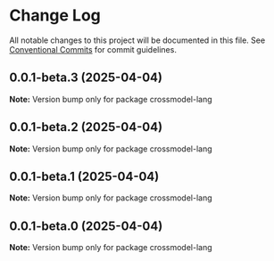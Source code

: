 # Change Log

All notable changes to this project will be documented in this file.
See [Conventional Commits](https://conventionalcommits.org) for commit guidelines.

## 0.0.1-beta.3 (2025-04-04)

**Note:** Version bump only for package crossmodel-lang

## 0.0.1-beta.2 (2025-04-04)

**Note:** Version bump only for package crossmodel-lang

## 0.0.1-beta.1 (2025-04-04)

**Note:** Version bump only for package crossmodel-lang

## 0.0.1-beta.0 (2025-04-04)

**Note:** Version bump only for package crossmodel-lang
